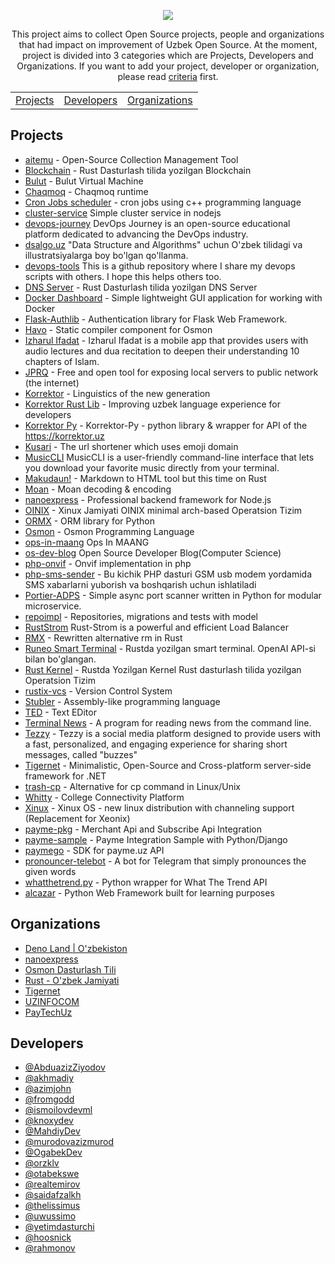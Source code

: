 <p align="center">
<!-- <h1 align="center">Awesome Uzbek Open Source</h1> -->
<!-- <p align="center">Collections of archives by Awesome Uzbek</p> -->
<img src="https://github.com/floss-uz/awesome/blob/main/.github/ASSETS/banner.png?raw=true" align="center">
</p>

<p align="center">
    This project aims to collect Open Source projects, people and organizations that had impact on improvement of Uzbek Open Source. At the moment, project is divided into 3 categories which are Projects, Developers and Organizations. If you want to add your project, developer or organization, please read <a href="./CRITERIA.md">criteria</a> first.
</p>

<p align="center">
    <table align="center">
        <tr>
            <td align="center"><a href="#projects">Projects</a></td>
            <td align="center"><a href="#developers">Developers</a></td>
            <td align="center"><a href="#organizations">Organizations</a></td>
        </tr>
    </table>
</p>

## Projects

- [aitemu](https://github.com/saidafzalkh/aitemu) - Open-Source Collection Management Tool
- [Blockchain](https://github.com/ismoilovdevml/blockchain) - Rust Dasturlash tilida yozilgan Blockchain
- [Bulut](https://git.kolyma.uz/osmon/eski-bulut) - Bulut Virtual Machine
- [Chaqmoq](https://github.com/ismoilovdevml/chaqmoq) - Chaqmoq runtime
- [Cron Jobs scheduler](https://github.com/MahdiyDev/cron-jobs) - cron jobs using c++ programming language
- [cluster-service](https://github.com/akhmadiy/cluster-service) Simple cluster service in nodejs
- [devops-journey](https://github.com/ismoilovdevml/devops-journey) DevOps Journey is an open-source educational platform dedicated to advancing the DevOps industry.
- [dsalgo.uz](https://github.com/otabekswe/dsalgo) "Data Structure and Algorithms" uchun O'zbek tilidagi va illustratsiyalarga boy bo'lgan qo'llanma.
- [devops-tools](https://github.com/ismoilovdevml/devops-tools) This is a github repository where I share my devops scripts with others. I hope this helps others too.
- [DNS Server](https://github.com/ismoilovdevml/dns-server) - Rust Dasturlash tilida yozilgan DNS Server
- [Docker Dashboard](https://github.com/AbduazizZiyodov/docker-dashboard) - Simple lightweight GUI application for working with Docker
- [Flask-Authlib](https://github.com/AbduazizZiyodov/flask-authlib) - Authentication library for Flask Web Framework.
- [Havo](https://git.kolyma.uz/osmon/havo) - Static compiler component for Osmon
- [Izharul Ifadat](https://github.com/OgabekDev/IzharulIfadat) - Izharul Ifadat is a mobile app that provides users with audio lectures and dua recitation to deepen their understanding 10 chapters of Islam.
- [JPRQ](https://github.com/azimjohn/jprq) - Free and open tool for exposing local servers to public network (the internet)
- [Korrektor](https://git.kolyma.uz/korrektor/korrektor) - Linguistics of the new generation
- [Korrektor Rust Lib](https://git.kolyma.uz/korrektor/korrektor-rs) - Improving uzbek language experience for developers
- [Korrektor Py](https://github.com/AbduazizZiyodov/korrektor-py) - Korrektor-Py - python library & wrapper for API of the https://korrektor.uz
- [Kusari](https://github.com/orzklv/kusari) - The url shortener which uses emoji domain
- [MusicCLI](https://github.com/otabekswe/MusicCLI) MusicCLI is a user-friendly command-line interface that lets you download your favorite music directly from your terminal.
- [Makudaun!](https://github.com/orzklv/makudaun) - Markdown to HTML tool but this time on Rust
- [Moan](https://github.com/orzklv/moan) - Moan decoding & encoding
- [nanoexpress](https://github.com/nanoexpress/nanoexpress) - Professional backend framework for Node.js
- [OINIX](https://github.com/ismoilovdevml/oinix) - Xinux Jamiyati OINIX minimal arch-based Operatsion Tizim
- [ORMX](https://github.com/murodovazizmurod/ormx) - ORM library for Python
- [Osmon](https://git.kolyma.uz/osmon/osmon) - Osmon Programming Language
- [ops-in-maang](https://github.com/ismoilovdevml/ops-in-maang) Ops In MAANG
- [os-dev-blog](https://github.com/ismoilovdevml/os-dev-blog) Open Source Developer Blog(Computer Science)
- [php-onvif](https://github.com/yetimdasturchi/php-onvif) - Onvif implementation in php
- [php-sms-sender](https://github.com/yetimdasturchi/php-sms-sender) - Bu kichik PHP dasturi GSM usb modem yordamida SMS xabarlarni yuborish va boshqarish uchun ishlatiladi
- [Portier-ADPS](https://github.com/fromgodd/portier-adps) - Simple async port scanner written in Python for modular microservice.
- [repoimpl](https://github.com/realtemirov/repoimpl) - Repositories, migrations and tests with model
- [RustStrom](https://github.com/ismoilovdevml/RustStrom) Rust-Strom is a powerful and efficient Load Balancer
- [RMX](https://github.com/ismoilovdevml/rmx) - Rewritten alternative rm in Rust
- [Runeo Smart Terminal](https://github.com/ismoilovdevml/runeo) - Rustda yozilgan smart terminal. OpenAI API-si bilan bo'glangan.
- [Rust Kernel](https://github.com/ismoilovdevml/rust-os) - Rustda Yozilgan Kernel Rust dasturlash tilida yozilgan Operatsion Tizim
- [rustix-vcs](https://github.com/knoxydev/rustix-vcs) - Version Control System
- [Stubler](https://github.com/fromgodd/stubler-lang) - Assembly-like programming language
- [TED](https://github.com/thelissimus/ted) - Text EDitor
- [Terminal News](https://github.com/knoxydev/terminal-news) - A program for reading news from the command line.
- [Tezzy](https://github.com/uwussimo/tezzy) - Tezzy is a social media platform designed to provide users with a fast, personalized, and engaging experience for sharing short messages, called "buzzes"
- [Tigernet](https://github.com/tigernetframework/Tigernet) - Minimalistic, Open-Source and Cross-platform server-side framework for .NET
- [trash-cp](https://github.com/akhmadiy/trash-cp) - Alternative for cp command in Linux/Unix
- [Whitty](https://github.com/uwussimo/whitty) - College Connectivity Platform
- [Xinux](https://github.com/xinux-org) - Xinux OS - new linux distribution with channeling support (Replacement for Xeonix)
- [payme-pkg](https://github.com/PayTechUz/payme-pkg) - Merchant Api and Subscribe Api Integration
- [payme-sample](https://github.com/PayTechUz/payme-sample) - Payme Integration Sample with Python/Django
- [paymego](https://github.com/PayTechUz/paymego) - SDK for payme.uz API
- [pronouncer-telebot](https://github.com/rahmonov/pronouncer-telebot) - A bot for Telegram that simply pronounces the given words
- [whatthetrend.py](https://github.com/rahmonov/whatthetrend.py) - Python wrapper for What The Trend API
- [alcazar](https://github.com/rahmonov/alcazar) - Python Web Framework built for learning purposes

## Organizations

- [Deno Land | O'zbekiston](https://github.com/denolanduz)
- [nanoexpress](https://github.com/nanoexpress)
- [Osmon Dasturlash Tili](https://github.com/osmon-lang)
- [Rust - O'zbek Jamiyati](https://github.com/rust-lang-uz)
- [Tigernet](https://github.com/tigernetframework)
- [UZINFOCOM](https://github.com/uzinfocom-org)
- [PayTechUz](https://github.com/PayTechUz)

## Developers

- [@AbduazizZiyodov](https://github.com/AbduazizZiyodov)
- [@akhmadiy](https://github.com/akhmadiy)
- [@azimjohn](https://github.com/azimjohn)
- [@fromgodd](https://github.com/fromgodd)
- [@ismoilovdevml](https://github.com/ismoilovdevml)
- [@knoxydev](https://github.com/knoxydev)
- [@MahdiyDev](https://github.com/MahdiyDev)
- [@murodovazizmurod](https://github.com/murodovazizmurod)
- [@OgabekDev](https://github.com/OgabekDev)
- [@orzklv](https://github.com/orzklv)
- [@otabekswe](https://github.com/otabekswe)
- [@realtemirov](https://github.com/realtemirov)
- [@saidafzalkh](https://github.com/saidafzalkh)
- [@thelissimus](https://github.com/thelissimus)
- [@uwussimo](https://github.com/uwussimo)
- [@yetimdasturchi](https://github.com/yetimdasturchi)
- [@hoosnick](https://github.com/hoosnick)
- [@rahmonov](https://github.com/rahmonov)
